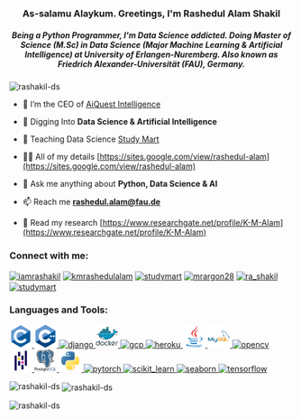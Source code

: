 <h3 align="center">As-salamu Alaykum. Greetings, I'm Rashedul Alam Shakil</h3>
<h5 align="center">Being a Python Programmer, I'm Data Science addicted. Doing Master of Science (M.Sc) in Data Science (Major Machine Learning & Artificial Intelligence) at University of Erlangen-Nuremberg. Also known as Friedrich Alexander-Universität (FAU), Germany.</h5>

<p align="left"> <img src="https://komarev.com/ghpvc/?username=rashakil-ds&label=Profile%20views&color=0e75b6&style=flat" alt="rashakil-ds" /> </p>

- 💼 I’m the CEO of [AiQuest Intelligence](https://www.aiquest.org/)

- 🌱 Digging Into **Data Science & Artificial Intelligence**

- ‍🏫 Teaching Data Science [Study Mart](https://www.youtube.com/c/studymart)

- 👨‍💻 All of my details [https://sites.google.com/view/rashedul-alam](https://sites.google.com/view/rashedul-alam)

- 💬 Ask me anything about **Python, Data Science & AI**

- 📫 Reach me **rashedul.alam@fau.de**

- 📄 Read my research [https://www.researchgate.net/profile/K-M-Alam](https://www.researchgate.net/profile/K-M-Alam)

<h3 align="left">Connect with me:</h3>
<p align="left">
<a href="https://twitter.com/iamrashakil" target="blank"><img align="center" src="https://raw.githubusercontent.com/rahuldkjain/github-profile-readme-generator/master/src/images/icons/Social/twitter.svg" alt="iamrashakil" height="30" width="40" /></a>
<a href="https://linkedin.com/in/kmrashedulalam" target="blank"><img align="center" src="https://raw.githubusercontent.com/rahuldkjain/github-profile-readme-generator/master/src/images/icons/Social/linked-in-alt.svg" alt="kmrashedulalam" height="30" width="40" /></a>
<a href="https://kaggle.com/studymart" target="blank"><img align="center" src="https://raw.githubusercontent.com/rahuldkjain/github-profile-readme-generator/master/src/images/icons/Social/kaggle.svg" alt="studymart" height="30" width="40" /></a>
<a href="https://fb.com/mrargon28" target="blank"><img align="center" src="https://raw.githubusercontent.com/rahuldkjain/github-profile-readme-generator/master/src/images/icons/Social/facebook.svg" alt="mrargon28" height="30" width="40" /></a>
<a href="https://instagram.com/ra_shakil" target="blank"><img align="center" src="https://raw.githubusercontent.com/rahuldkjain/github-profile-readme-generator/master/src/images/icons/Social/instagram.svg" alt="ra_shakil" height="30" width="40" /></a>
<a href="https://www.youtube.com/c/studymart" target="blank"><img align="center" src="https://raw.githubusercontent.com/rahuldkjain/github-profile-readme-generator/master/src/images/icons/Social/youtube.svg" alt="studymart" height="30" width="40" /></a>
</p>

<h3 align="left">Languages and Tools:</h3>
<p align="left"> <a href="https://www.cprogramming.com/" target="_blank" rel="noreferrer"> <img src="https://raw.githubusercontent.com/devicons/devicon/master/icons/c/c-original.svg" alt="c" width="40" height="40"/> </a> <a href="https://www.w3schools.com/cpp/" target="_blank" rel="noreferrer"> <img src="https://raw.githubusercontent.com/devicons/devicon/master/icons/cplusplus/cplusplus-original.svg" alt="cplusplus" width="40" height="40"/> </a> <a href="https://www.djangoproject.com/" target="_blank" rel="noreferrer"> <img src="https://cdn.worldvectorlogo.com/logos/django.svg" alt="django" width="40" height="40"/> </a> <a href="https://www.docker.com/" target="_blank" rel="noreferrer"> <img src="https://raw.githubusercontent.com/devicons/devicon/master/icons/docker/docker-original-wordmark.svg" alt="docker" width="40" height="40"/> </a> <a href="https://cloud.google.com" target="_blank" rel="noreferrer"> <img src="https://www.vectorlogo.zone/logos/google_cloud/google_cloud-icon.svg" alt="gcp" width="40" height="40"/> </a> <a href="https://heroku.com" target="_blank" rel="noreferrer"> <img src="https://www.vectorlogo.zone/logos/heroku/heroku-icon.svg" alt="heroku" width="40" height="40"/> </a> <a href="https://www.java.com" target="_blank" rel="noreferrer"> <img src="https://raw.githubusercontent.com/devicons/devicon/master/icons/java/java-original.svg" alt="java" width="40" height="40"/> </a> <a href="https://www.mysql.com/" target="_blank" rel="noreferrer"> <img src="https://raw.githubusercontent.com/devicons/devicon/master/icons/mysql/mysql-original-wordmark.svg" alt="mysql" width="40" height="40"/> </a> <a href="https://opencv.org/" target="_blank" rel="noreferrer"> <img src="https://www.vectorlogo.zone/logos/opencv/opencv-icon.svg" alt="opencv" width="40" height="40"/> </a> <a href="https://pandas.pydata.org/" target="_blank" rel="noreferrer"> <img src="https://raw.githubusercontent.com/devicons/devicon/2ae2a900d2f041da66e950e4d48052658d850630/icons/pandas/pandas-original.svg" alt="pandas" width="40" height="40"/> </a> <a href="https://www.postgresql.org" target="_blank" rel="noreferrer"> <img src="https://raw.githubusercontent.com/devicons/devicon/master/icons/postgresql/postgresql-original-wordmark.svg" alt="postgresql" width="40" height="40"/> </a> <a href="https://www.python.org" target="_blank" rel="noreferrer"> <img src="https://raw.githubusercontent.com/devicons/devicon/master/icons/python/python-original.svg" alt="python" width="40" height="40"/> </a> <a href="https://pytorch.org/" target="_blank" rel="noreferrer"> <img src="https://www.vectorlogo.zone/logos/pytorch/pytorch-icon.svg" alt="pytorch" width="40" height="40"/> </a> <a href="https://scikit-learn.org/" target="_blank" rel="noreferrer"> <img src="https://upload.wikimedia.org/wikipedia/commons/0/05/Scikit_learn_logo_small.svg" alt="scikit_learn" width="40" height="40"/> </a> <a href="https://seaborn.pydata.org/" target="_blank" rel="noreferrer"> <img src="https://seaborn.pydata.org/_images/logo-mark-lightbg.svg" alt="seaborn" width="40" height="40"/> </a> <a href="https://www.tensorflow.org" target="_blank" rel="noreferrer"> <img src="https://www.vectorlogo.zone/logos/tensorflow/tensorflow-icon.svg" alt="tensorflow" width="40" height="40"/> </a> </p>

<p><img align="left" src="https://github-readme-stats.vercel.app/api/top-langs?username=rashakil-ds&show_icons=true&locale=en&layout=compact" alt="rashakil-ds" /></p>

<p>&nbsp;<img align="center" src="https://github-readme-stats.vercel.app/api?username=rashakil-ds&show_icons=true&locale=en" alt="rashakil-ds" /></p>

<p><img align="center" src="https://github-readme-streak-stats.herokuapp.com/?user=rashakil-ds&" alt="rashakil-ds" /></p>
